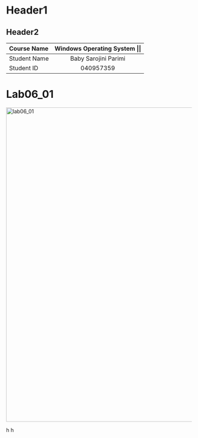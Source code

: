 # Header1
## Header2

| **Course Name** | **Windows Operating System \|\|**|
| :------------| :-------------------------:| 
| Student Name | Baby Sarojini Parimi       |
| Student ID   | 040957359                  |

# Lab06_01
<img width="853" alt="lab06_01" src="https://user-images.githubusercontent.com/77994905/110521971-67f2ea00-80de-11eb-892f-690a574a1e19.PNG">




















h
h
